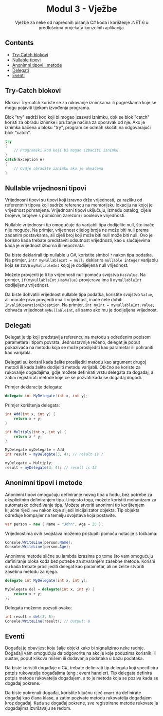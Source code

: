 ﻿<div align="center">

<!-- title -->

# Modul 3 - Vježbe

<!-- description -->

Vježbe za neke od naprednih pisanja C# koda i korištenje .NET 6 u predlošcima projekata konzolnih aplikacija.

</div>


<!-- TOC -->

## Contents

- [Try-Catch blokovi](#try-catch-statements)
- [Nullable tipovi](#nullable-value-types)
- [Anonimni tipovi i metode](#anonymous-types-methods)
- [Delegati](#delegates)
- [Eventi](#events)

<!-- CONTENT -->

## Try-Catch blokovi

Blokovi Try-catch koriste se za rukovanje iznimkama ili pogreškama koje se mogu pojaviti tijekom izvođenja programa.

Blok "try" sadrži kod koji bi mogao izazvati iznimku, dok se blok "catch" koristi za obradu iznimke i pružanje načina za oporavak od nje. Ako je iznimka bačena u bloku "try", program će odmah skočiti na odgovarajući blok "catch".

```csharp
try
{
    // Programski kod koji bi mogao izbaciti iznimku
}
catch(Exception e)
{
    // Ovdje obradite iznimku ako je uhvaćena
}
```


## Nullable vrijednosni tipovi

Vrijednosni tipovi su tipovi koji izravno drže vrijednosti, za razliku od referentnih tipova koji sadrže referencu na memorijsku lokaciju na kojoj je vrijednost pohranjena. Vrijednosni tipovi uključuju, između ostalog, cijele brojeve, brojeve s pomičnim zarezom i booleove vrijednosti.

Nullable vrijednosni tip omogućuje da varijabli tipa dodijelite null, što inače nije moguće.
Na primjer, vrijednost cijelog broja ne može biti null prema zadanim postavkama, ali cijeli broj koji može biti null može biti null. Ovo je korisno kada trebate predstaviti odsutnost vrijednosti, kao u slučajevima kada je vrijednost izborna ili nepoznata.

Da biste deklarirali tip nullable u C#, koristite simbol `?` nakon tipa podatka. 
Na primjer, `int? myNullableInt = null;` deklarira `nullable integer` varijablu koja se zove `myNullableInt` kojoj je dodijeljena null vrijednost.

Možete provjeriti je li tip vrijednosti null pomoću svojstva `HasValue`. Na primjer, `if(myNullableInt.HasValue)` provjerava ima li `myNullableInt` dodijeljenu vrijednost.

Da biste dohvatili vrijednost nullable tipa podatka, koristite svojstvo `Value`, ali morate prvo provjeriti ima li vrijednost, inače ćete dobiti `InvalidOperationException`. 
Na primjer, `int myInt = myNullableInt.Value;` dohvaća vrijednost `myNullableInt`, ali samo ako mu je dodijeljena vrijednost.


## Delegati

Delegat je tip koji predstavlja referencu na metodu s određenim popisom parametara i tipom povrata. Jednostavnije rečeno, delegat je poput pokazivača na metodu koja se može proslijediti kao parametar ili pohraniti kao varijabla.

Delegati su korisni kada želite proslijediti metodu kao argument drugoj metodi ili kada želite dodijeliti metodu varijabli. Obično se koriste za rukovanje događajima, gdje možete definirati vrstu delegata za događaj, a zatim registrirati metode koje će se pozvati kada se događaj dogodi.

Primjer deklaracije delegata:

```csharp
delegate int MyDelegate(int x, int y);
```

Primjer korištenja delegata:

```csharp
int Add(int x, int y) {
    return x + y;
}

int Multiply(int x, int y) {
    return x * y;
}

MyDelegate myDelegate = Add;
int result = myDelegate(3, 4); // result is 7

myDelegate = Multiply;
result = myDelegate(3, 4); // result is 12
```


## Anonimni tipovi i metode

Anonimni tipovi omogućuju definiranje novog tipa u hodu, bez potrebe za eksplicitnim definiranjem tipa. Umjesto toga, možete koristiti mehanizam za automatsko određivanje tipa. 
Možete stvoriti anonimni tip korištenjem ključne riječi `new` nakon koje slijedi inicijalizator objekta. Tip objekta određuje kompajler na temelju svojstava koja postavite.

```csharp
var person = new { Name = "John", Age = 25 };
```

Vrijednostima ovih svojstava možemo pristupiti pomoću notacije s točkama:

```csharp
Console.WriteLine(person.Name);
Console.WriteLine(person.Age);
```

Anonimne metode slične su lambda izrazima po tome što vam omogućuju definiranje bloka koda bez potrebe za stvaranjem zasebne metode. Korisni su kada trebate proslijediti delegat kao parametar, ali ne želite stvoriti zasebnu metodu za njega.

```csharp
delegate int MyDelegate(int x, int y);

MyDelegate del = delegate(int x, int y) {
    return x + y;
};
```

Delegata možemo pozvati ovako:

```csharp
int result = del(3, 5);
Console.WriteLine(result); // Output: 8
```


## Eventi

Događaj je obavijest koju šalje objekt kako bi signalizirao neke radnje. Događaji vam omogućuju da odgovorite na akcije koje poduzima korisnik ili sustav, poput klikova mišem ili dodavanja podataka u bazu podataka.

Da biste koristili događaje u C#, trebate definirati tip delegata koji specificira potpis rukovatelja događajima (eng.: event handler). Tip delegata definira potpis metode rukovatelja događajem, a to je metoda koja se poziva kada se događaj pokrene.

Da biste pokrenuli događaj, koristite ključnu riječ `event` da definirate događaj kao člana klase, a zatim pozivate metodu rukovatelja događajem kroz događaj. Kada se događaj pokrene, sve registrirane metode rukovatelja događajima izvršavaju se redom.

<!-- END CONTENT -->